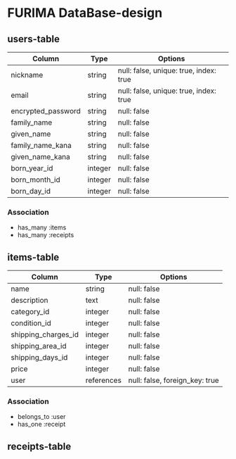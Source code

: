 # FURIMA DataBase-design


## users-table
|Column            |Type   |Options                               |
|------------------|-------|--------------------------------------|
|nickname          |string |null: false, unique: true, index: true|
|email             |string |null: false, unique: true, index: true|
|encrypted_password|string |null: false                           |
|family_name       |string |null: false                           |
|given_name        |string |null: false                           |
|family_name_kana  |string |null: false                           |
|given_name_kana   |string |null: false                           |
|born_year_id      |integer|null: false                           |
|born_month_id     |integer|null: false                           |
|born_day_id       |integer|null: false                           |

### Association
- has_many :items
- has_many :receipts


## items-table
|Column             |Type      |Options                       |
|-------------------|----------|------------------------------|
|name               |string    |null: false                   |
|description        |text      |null: false                   |
|category_id        |integer   |null: false                   |
|condition_id       |integer   |null: false                   |
|shipping_charges_id|integer   |null: false                   |
|shipping_area_id   |integer   |null: false                   |
|shipping_days_id   |integer   |null: false                   |
|price              |integer   |null: false                   |
|user               |references|null: false, foreign_key: true|

### Association
- belongs_to :user
- has_one :receipt


## receipts-table
